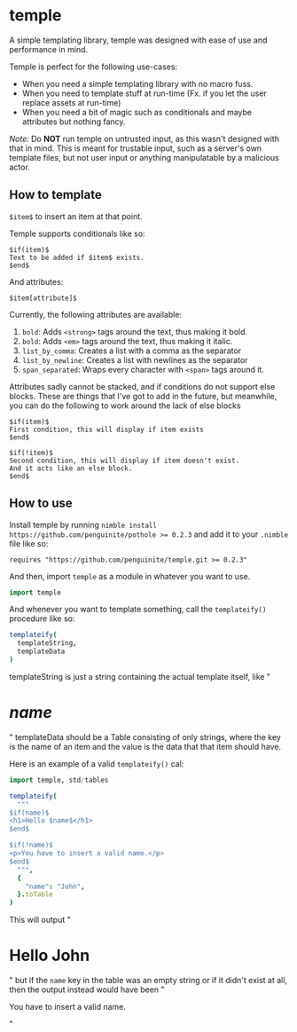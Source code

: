 # temple

A simple templating library, temple was designed with ease of use and performance in mind.

Temple is perfect for the following use-cases:

- When you need a simple templating library with no macro fuss.
- When you need to template stuff at run-time (Fx. if you let the user replace assets at run-time)
- When you need a bit of magic such as conditionals and maybe attributes but nothing fancy.

*Note:* Do **NOT** run temple on untrusted input, as this wasn't designed with that in mind. This is meant for trustable input, such as a server's own template files, but not user input or anything manipulatable by a malicious actor.

## How to template

`$item$` to insert an item at that point.

Temple supports conditionals like so:

```
$if(item)$
Text to be added if $item$ exists.
$end$
```

And attributes:

```
$item[attribute]$
```

Currently, the following attributes are available:
1. `bold`: Adds `<strong>` tags around the text, thus making it bold.
2. `bold`: Adds `<em>` tags around the text, thus making it italic.
3. `list_by_comma`: Creates a list with a comma as the separator
4. `list_by_newline`: Creates a list with newlines as the separator
5. `span_separated`: Wraps every character with `<span>` tags around it.


Attributes sadly cannot be stacked, and if conditions do not support else blocks.
These are things that I've got to add in the future, but meanwhile, you can do the following to work around the lack of else blocks

```
$if(item)$
First condition, this will display if item exists
$end$

$if(!item)$
Second condition, this will display if item doesn't exist.
And it acts like an else block.
$end$
```

## How to use

Install temple by running `nimble install https://github.com/penguinite/pothole >= 0.2.3` and add it to your `.nimble` file like so:

```
requires "https://github.com/penguinite/temple.git >= 0.2.3"
```

And then, import `temple` as a module in whatever you want to use.

```nim
import temple
```

And whenever you want to template something, call the `templateify()` procedure like so:

```nim
templateify(
  templateString,
  templateData
)
```

templateString is just a string containing the actual template itself, like "<h1>$name$</h1>"
templateData should be a Table consisting of only strings, where the key is the name of an item and the value is the data that that item should have.

Here is an example of a valid `templateify()` cal:

```nim
import temple, std/tables

templateify(
  """
$if(name)$
<h1>Hello $name$</h1>
$end$

$if(!name)$
<p>You have to insert a valid name.</p>
$end$
  """,
  {
    "name": "John",
  }.toTable
)
```
This will output "<h1>Hello John</h1>"  but if the `name` key in the table was an empty string or if it didn't exist at all, then the output instead would have been "<p>You have to insert a valid name.</p>"

<!--
TODO: Custom attributes
-->
